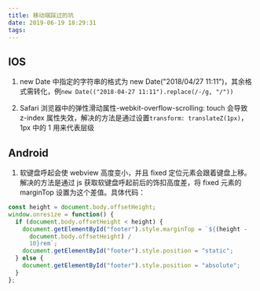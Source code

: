```yaml
---
title: 移动端踩过的坑
date: 2019-06-19 18:29:31
tags:
---
```


## IOS

1. new Date 中指定的字符串的格式为 new Date("2018/04/27 11:11")，其余格式需转化，例`new Date(("2018-04-27 11:11").replace(/-/g, "/"))`

2. Safari 浏览器中的弹性滑动属性-webkit-overflow-scrolling: touch 会导致 z-index 属性失效，解决的方法是通过设置`transform: translateZ(1px)`，1px 中的 1 用来代表层级

## Android

1. 软键盘呼起会使 webview 高度变小，并且 fixed 定位元素会跟着键盘上移。解决的方法是通过 js 获取软键盘呼起前后的饰扣高度差，将 fixed 元素的 marginTop 设置为这个差值。具体代码：

```javascript
const height = document.body.offsetHeight;
window.onresize = function() {
  if (document.body.offsetHeight < height) {
    document.getElementById("footer").style.marginTop = `${(height -
      document.body.offsetHeight) /
      10}rem`;
    document.getElementById("footer").style.position = "static";
  } else {
    document.getElementById("footer").style.position = "absolute";
  }
};
```
